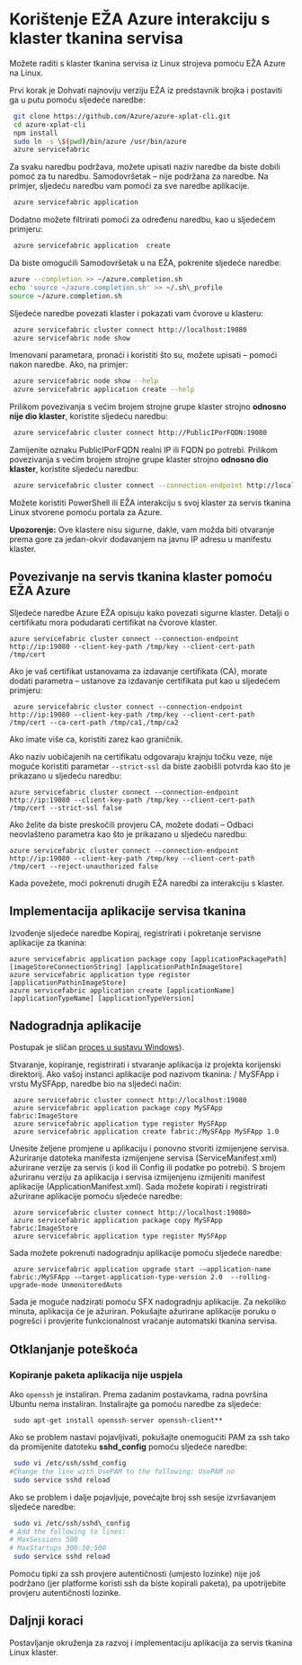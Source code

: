 <properties
   pageTitle="Interakcija s klastere tkanina servis pomoću EŽA | Microsoft Azure"
   description="Kako koristiti Azure EŽA za interakciju sa servisa tkanina klaster"
   services="service-fabric"
   documentationCenter=".net"
   authors="mani-ramaswamy"
   manager="timlt"
   editor=""/>

<tags
   ms.service="service-fabric"
   ms.devlang="dotNet"
   ms.topic="article"
   ms.tgt_pltfrm="NA"
   ms.workload="NA"
   ms.date="09/24/2016"
   ms.author="subramar"/>


# <a name="using-the-azure-cli-to-interact-with-a-service-fabric-cluster"></a>Korištenje EŽA Azure interakciju s klaster tkanina servisa

Možete raditi s klaster tkanina servisa iz Linux strojeva pomoću EŽA Azure na Linux.

Prvi korak je Dohvati najnoviju verziju EŽA iz predstavnik brojka i postaviti ga u putu pomoću sljedeće naredbe:

```sh
 git clone https://github.com/Azure/azure-xplat-cli.git
 cd azure-xplat-cli
 npm install
 sudo ln -s \$(pwd)/bin/azure /usr/bin/azure
 azure servicefabric
```

Za svaku naredbu podržava, možete upisati naziv naredbe da biste dobili pomoć za tu naredbu. Samodovršetak – nije podržana za naredbe. Na primjer, sljedeću naredbu vam pomoći za sve naredbe aplikacije. 

```sh
 azure servicefabric application 
```

Dodatno možete filtrirati pomoći za određenu naredbu, kao u sljedećem primjeru:

```sh
 azure servicefabric application  create
```

Da biste omogućili Samodovršetak u na EŽA, pokrenite sljedeće naredbe:

```sh
azure --completion >> ~/azure.completion.sh
echo 'source ~/azure.completion.sh' >> ~/.sh\_profile
source ~/azure.completion.sh
```

Sljedeće naredbe povezati klaster i pokazati vam čvorove u klasteru:

```sh
 azure servicefabric cluster connect http://localhost:19080
 azure servicefabric node show
```

Imenovani parametara, pronaći i koristiti što su, možete upisati – pomoći nakon naredbe. Ako, na primjer:

```sh
 azure servicefabric node show --help
 azure servicefabric application create --help
```

Prilikom povezivanja s većim brojem strojne grupe klaster strojno **odnosno nije dio klaster**, koristite sljedeću naredbu:

```sh
 azure servicefabric cluster connect http://PublicIPorFQDN:19080
```

Zamijenite oznaku PublicIPorFQDN realni IP ili FQDN po potrebi. Prilikom povezivanja s većim brojem strojne grupe klaster strojno **odnosno dio klaster**, koristite sljedeću naredbu:

```sh
 azure servicefabric cluster connect --connection-endpoint http://localhost:19080 --client-connection-endpoint PublicIPorFQDN:19000
```

Možete koristiti PowerShell ili EŽA interakciju s svoj klaster za servis tkanina Linux stvorene pomoću portala za Azure. 

**Upozorenje:** Ove klastere nisu sigurne, dakle, vam možda biti otvaranje prema gore za jedan-okvir dodavanjem na javnu IP adresu u manifestu klaster.



## <a name="using-the-azure-cli-to-connect-to-a-service-fabric-cluster"></a>Povezivanje na servis tkanina klaster pomoću EŽA Azure

Sljedeće naredbe Azure EŽA opisuju kako povezati sigurne klaster. Detalji o certifikatu mora podudarati certifikat na čvorove klaster.

```
azure servicefabric cluster connect --connection-endpoint http://ip:19080 --client-key-path /tmp/key --client-cert-path /tmp/cert
```
 
Ako je vaš certifikat ustanovama za izdavanje certifikata (CA), morate dodati parametra – ustanove za izdavanje certifikata put kao u sljedećem primjeru: 

```
 azure servicefabric cluster connect --connection-endpoint http://ip:19080 --client-key-path /tmp/key --client-cert-path /tmp/cert --ca-cert-path /tmp/ca1,/tmp/ca2 
```
Ako imate više ca, koristiti zarez kao graničnik.
 
Ako naziv uobičajenih na certifikatu odgovaraju krajnju točku veze, nije moguće koristiti parametar `--strict-ssl` da biste zaobišli potvrda kao što je prikazano u sljedeću naredbu: 

```
azure servicefabric cluster connect --connection-endpoint http://ip:19080 --client-key-path /tmp/key --client-cert-path /tmp/cert --strict-ssl false 
```
 
Ako želite da biste preskočili provjeru CA, možete dodati – Odbaci neovlašteno parametra kao što je prikazano u sljedeću naredbu: 

```
azure servicefabric cluster connect --connection-endpoint http://ip:19080 --client-key-path /tmp/key --client-cert-path /tmp/cert --reject-unauthorized false 
```
 
Kada povežete, moći pokrenuti drugih EŽA naredbi za interakciju s klaster. 

## <a name="deploying-your-service-fabric-application"></a>Implementacija aplikacije servisa tkanina

Izvođenje sljedeće naredbe Kopiraj, registrirati i pokretanje servisne aplikacije za tkanina:

```
azure servicefabric application package copy [applicationPackagePath] [imageStoreConnectionString] [applicationPathInImageStore]
azure servicefabric application type register [applicationPathinImageStore]
azure servicefabric application create [applicationName] [applicationTypeName] [applicationTypeVersion]
```


## <a name="upgrading-your-application"></a>Nadogradnja aplikacije

Postupak je sličan [proces u sustavu Windows](service-fabric-application-upgrade-tutorial-powershell.md)).

Stvaranje, kopiranje, registrirati i stvaranje aplikacija iz projekta korijenski direktorij. Ako vašoj instanci aplikacije pod nazivom tkanina: / MySFApp i vrstu MySFApp, naredbe bio na sljedeći način:

```
 azure servicefabric cluster connect http://localhost:19080
 azure servicefabric application package copy MySFApp fabric:ImageStore
 azure servicefabric application type register MySFApp
 azure servicefabric application create fabric:/MySFApp MySFApp 1.0
```

Unesite željene promjene u aplikaciju i ponovno stvoriti izmijenjene servisa.  Ažuriranje datoteka manifesta izmijenjene servisa (ServiceManifest.xml) ažurirane verzije za servis (i kod ili Config ili podatke po potrebi). S brojem ažuriranu verziju za aplikacija i servisa izmijenjenu izmijeniti manifest aplikacije (ApplicationManifest.xml).  Sada možete kopirati i registrirati ažurirane aplikacije pomoću sljedeće naredbe:

```
 azure servicefabric cluster connect http://localhost:19080>
 azure servicefabric application package copy MySFApp fabric:ImageStore
 azure servicefabric application type register MySFApp
```

Sada možete pokrenuti nadogradnju aplikacije pomoću sljedeće naredbe:

```
 azure servicefabric application upgrade start -–application-name fabric:/MySFApp -–target-application-type-version 2.0  --rolling-upgrade-mode UnmonitoredAuto
```

Sada je moguće nadzirati pomoću SFX nadogradnju aplikacije. Za nekoliko minuta, aplikacija će je ažuriran.  Pokušajte ažurirane aplikacije poruku o pogrešci i provjerite funkcionalnost vraćanje automatski tkanina servisa.

## <a name="troubleshooting"></a>Otklanjanje poteškoća

### <a name="copying-of-the-application-package-does-not-succeed"></a>Kopiranje paketa aplikacija nije uspjela

Ako `openssh` je instaliran. Prema zadanim postavkama, radna površina Ubuntu nema instaliran. Instalirajte ga pomoću naredbe za sljedeće:

```
 sudo apt-get install openssh-server openssh-client**
```

Ako se problem nastavi pojavljivati, pokušajte onemogućiti PAM za ssh tako da promijenite datoteku **sshd_config** pomoću sljedeće naredbe:

```sh
 sudo vi /etc/ssh/sshd_config
#Change the line with UsePAM to the following: UsePAM no
 sudo service sshd reload
```

Ako se problem i dalje pojavljuje, povećajte broj ssh sesije izvršavanjem sljedeće naredbe:

```sh
 sudo vi /etc/ssh/sshd\_config
# Add the following to lines:
# MaxSessions 500
# MaxStartups 300:30:500
 sudo service sshd reload
```
Pomoću tipki za ssh provjere autentičnosti (umjesto lozinke) nije još podržano (jer platforme koristi ssh da biste kopirali paketa), pa upotrijebite provjeru autentičnosti lozinke.


## <a name="next-steps"></a>Daljnji koraci

Postavljanje okruženja za razvoj i implementaciju aplikacija za servis tkanina Linux klaster.
